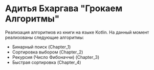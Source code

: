 # Адитья Бхаргава "Грокаем Алгоритмы"
Реализация алгоритмов из книги на языке Kotlin. На данный момент реализованы следующие алгоритмы: 
* Бинарный поиск (Chapter_1)
* Сортировка выбором (Chapter_2)
* Рекурсия (Число Фибоначчи) (Chapter_3)
* Быстрая сортировка (Chapter_4)
